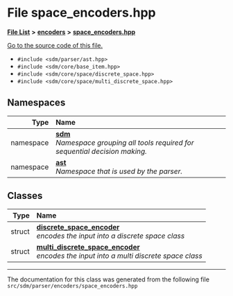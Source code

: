 
# File space\_encoders.hpp

<link rel="stylesheet" href="https://cdnjs.cloudflare.com/ajax/libs/KaTeX/0.5.1/katex.min.css">
<link rel="stylesheet" href="https://cdn.jsdelivr.net/github-markdown-css/2.2.1/github-markdown.css"/>



[**File List**](files.md) **>** [**encoders**](dir_26a62d7ea2bd3315be1d2a3057f158c4.md) **>** [**space\_encoders.hpp**](space__encoders_8hpp.md)

[Go to the source code of this file.](space__encoders_8hpp_source.md)



* `#include <sdm/parser/ast.hpp>`
* `#include <sdm/core/base_item.hpp>`
* `#include <sdm/core/space/discrete_space.hpp>`
* `#include <sdm/core/space/multi_discrete_space.hpp>`









## Namespaces

| Type | Name |
| ---: | :--- |
| namespace | [**sdm**](namespacesdm.md) <br>_Namespace grouping all tools required for sequential decision making._  |
| namespace | [**ast**](namespacesdm_1_1ast.md) <br>_Namespace that is used by the parser._  |

## Classes

| Type | Name |
| ---: | :--- |
| struct | [**discrete\_space\_encoder**](structsdm_1_1ast_1_1discrete__space__encoder.md) <br>_encodes the input into a discrete space class_  |
| struct | [**multi\_discrete\_space\_encoder**](structsdm_1_1ast_1_1multi__discrete__space__encoder.md) <br>_encodes the input into a multi discrete space class_  |














------------------------------
The documentation for this class was generated from the following file `src/sdm/parser/encoders/space_encoders.hpp`